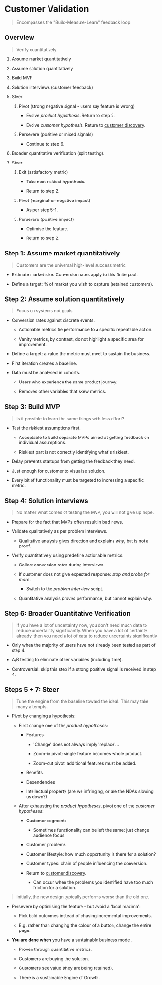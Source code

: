 # Customer Validation

>   Encompasses the "Build-Measure-Learn" feedback loop

## Overview

>   Verify quantitatively

1.  Assume market quantitatively

2.  Assume solution quantitatively

3.  Build MVP

4.  Solution interviews (customer feedback)

5.  Steer

    1.  Pivot (strong negative signal - users say feature is wrong)

        -   Evolve *product hypothesis*. Return to step 2.

        -   Evolve *customer hypothesis*. Return to [customer discovery](customer-discovery.md).

    2.  Persevere (positive or mixed signals)

        -   Continue to step 6.

6.  Broader quantitative verification (split testing).

7.  Steer

    1.  Exit (satisfactory metric)

        -   Take next riskiest hypothesis.

        -   Return to step 2.

    2.  Pivot (marginal-or-negative impact)

        -   As per step 5-1.

    3.  Persevere (positive impact)

        -   Optimise the feature.

        -   Return to step 2.

## Step 1: Assume market quantitatively

>   Customers are the universal high-level success metric

-   Estimate market size. Conversion rates apply to this finite pool.

-   Define a target: % of market you wish to capture (retained customers).

## Step 2: Assume solution quantitatively

>   Focus on systems not goals

-   Conversion rates against discrete events.

    -   Actionable metrics tie performance to a specific repeatable action.

    -   Vanity metrics, by contrast, do not highlight a specific area for improvement.

-   Define a target: a value the metric must meet to sustain the business.

-   First iteration creates a baseline.

-   Data must be analysed in cohorts.

    -   Users who experience the same product journey.

    -   Removes other variables that skew metrics.

## Step 3: Build MVP

>   Is it possible to learn the same things with less effort?

-   Test the riskiest assumptions first.

    -   Acceptable to build separate MVPs aimed at getting feedback on individual assumptions.

    -   Riskiest part is not correctly identifying what's riskiest.

-   Delay prevents startups from getting the feedback they need. 

-   Just enough for customer to visualise solution.

-   Every bit of functionality must be targeted to increasing a specific metric.

## Step 4: Solution interviews

>   No matter what comes of testing the MVP, you will not give up hope.

-   Prepare for the fact that MVPs often result in bad news.

-   Validate qualitatively as per problem interviews.

    -   Qualitative analysis gives direction and explains *why*, but is not a proof.

-   Verify quantitatively using predefine actionable metrics.

    -   Collect conversion rates during interviews.

    -   If customer does not give expected response: *stop and probe for more*.

        -   Switch to the *problem interview* script.

    -   Quantitative analysis *proves* performance, but cannot explain why.

## Step 6: Broader Quantitative Verification

>   If you have a lot of uncertainty now, you don't need much data to reduce uncertainty significantly. When you have a lot of certainty already, then you need a lot of data to reduce uncertainty significantly

-   Only when the majority of users have not already been tested as part of step 4.

-   A/B testing to eliminate other variables (including time).

-   Controversial: skip this step if a strong positive signal is received in step 4.

## Steps 5 + 7: Steer

>   Tune the engine from the baseline toward the ideal. This may take many attempts.

-   Pivot by changing a hypothesis:

    -   First change one of the *product hypotheses*:

        -   Features

            -   'Change' does not always imply 'replace'...

            -   Zoom-in pivot: single feature becomes whole product.

            -   Zoom-out pivot: additional features must be added.

        -   Benefits

        -   Dependencies

        -   Intellectual property (are we infringing, or are the NDAs slowing us down?)

    -   After exhausting the *product hypotheses*, pivot one of the *customer hypotheses*:

        -   Customer segments

            -   Sometimes functionality can be left the same: just change audience focus.

        -   Customer problems

        -   Customer lifestyle: how much opportunity is there for a solution?

        -   Customer types: chain of people influencing the conversion.

        -   Return to [customer discovery](customer-discovery.md).

            -   Can occur when the problems you identified have too much friction for a solution.

>   Initially, the new design typically performs worse than the old one.

-   Persevere by optimising the feature - but avoid a 'local maxima':

    -   Pick bold outcomes instead of chasing incremental improvements.

    -   E.g. rather than changing the colour of a button, change the entire page.

-   **You are done when** you have a sustainable business model.

    -   Proven through quantitative metrics.

    -   Customers are buying the solution.

    -   Customers see value (they are being retained).

    -   There is a sustainable Engine of Growth.
